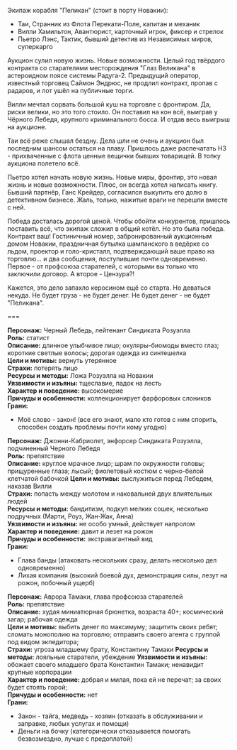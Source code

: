 Экипаж корабля "Пеликан" (стоит в порту Новакии):
* Таи, Странник из Флота Перекати-Поле, капитан и механик
* Вилли Хамильтон, Авантюрист, карточный игрок, фиксер и стрелок
* Пьетро Лэнс, Тактик, бывший детектив из Независимых миров, суперкарго

Аукцион сулил новую жизнь. Новые возможности. Целый год твёрдого контракта со старателями месторождения "Глаз Великана" в астероидном поясе системы Радуга-2.
Предыдущий оператор, известный торговец Саймон Эндрюс, не продлил контракт, пропав с радаров, и лот ушёл на публичные торги.

Вилли мечтал сорвать большой куш на торговле с фронтиром. Да, риски велики, но это того стоило.
Он поставил на кон всё, выиграв у Чёрного Лебедя, крупного криминального босса. И отдав весь выигрыш на аукционе.

Таи всё реже слышал бездну. Дела шли не очень и аукцион был последним шансом остаться на плаву.
Пришлось даже распечатать НЗ - прихваченные с флота ценные вещички бывших товарищей. В топку аукциона полетело всё.

Пьетро хотел начать новую жизнь. Новые миры, фронтир, это новая жизнь и новые возможности. Плюс, он всегда хотел написать книгу.
Бывший партнёр, Ганс Крейдер, согласился выкупить его долю в детективном бизнесе. Жаль, только, нажитые враги не перешли вместе с ней.

Победа досталась дорогой ценой. Чтобы обойти конкурентов, пришлось поставить всё, что экипаж сложил в общий котёл. Но это была победа.
Контракт ваш! Гостиничный номер, забронированный аукционным домом Новакии, праздничная бутылка шампанского в ведёрке со льдом, проектор и голо-кристалл,
подтверждающий ваше право на торговлю... и два сообщения, поступившие почти одновременно. Первое - от профсоюза старателей, с которыми вы только что
заключили договор. А второе - Цензура?!

Кажется, это дело запахло керосином ещё со старта. Но деваться некуда. Не будет груза - не будет денег. Не будет денег - не будет "Пеликана".

===

**Персонаж:** Черный Лебедь, лейтенант Синдиката Розуэлла  
**Роль:** статист  
**Описание:** длинное улыбчивое лицо; окуляры-биомоды вместо глаз; короткие светлые волосы; дорогая одежда из синтешелка  
**Цели и мотивы:** вернуть утерянное  
**Страхи:** потерять лицо  
**Ресурсы и методы:** Ложа Розуэлла на Новакии  
**Уязвимости и изъяны:** тщеславие, падок на лесть  
**Характер и поведение:** высокомерие  
**Причуды и особенности:** коллекционирует фарфоровых слоников  
**Грани:**  
- Моё слово - закон! (все его знают, мало кто готов с ним спорить, способен создать проблемы почти кому угодно)

**Персонаж:** Джонни-Кабриолет, энфорсер Синдиката Розуэлла, подчиненный Черного Лебедя  
**Роль:** препятствие  
**Описание:** круглое мрачное лицо; шрам по окружности головы; прищуренные глаза; лысый; фиолетовый костюм с черно-белой клетчатой бабочкой
**Цели и мотивы:** выслужиться перед Лебедем, наказав Вилли  
**Страхи:** попасть между молотом и наковальней двух влиятельных людей  
**Ресурсы и методы:** бандитизм, подкуп мелких сошек, несколько подручных (Марти, Роуз, Жан-Жак, Анна)  
**Уязвимости и изъяны:** не особо умный, действует напролом  
**Характер и поведение:** давит и лезет на рожон  
**Причуды и особенности:** экстравагантный вид  
**Грани:**  
- Глава банды (атаковать нескольких сразу, делать несколько дел одновременно)
- Лихая компания (высокий боевой дух, демонстрация силы, лезут на рожон, побочный ущерб)

**Персонаж:** Аврора Тамаки, глава профсоюза старателей  
**Роль:** препятствие  
**Описание:** худая миниатюрная брюнетка, возраста 40+; космический загар; рабочая одежда  
**Цели и мотивы:** выбить денег по максимуму; защитить своих ребят; сломать монополию на торговлю; отправить своего агента с группой под видом экпедитора;  
**Страхи:** угроза младшему брату, Константину Тамаки
**Ресурсы и методы:** лояльные старатели, убеждение
**Уязвимости и изъяны:** обожает своего младшего брата Константин Тамаки; ненавидит крупные корпорации  
**Характер и поведение:** добрая и милая, пока ей не перечат; за своих будет стоять горой;  
**Причуды и особенности:** нет  
**Грани:**  
- Закон - тайга, медведь - хозяин (отказать в обслуживании и заправке, любых услугах и помощи)
- Деньги на бочку (категорически отказывается помогать безвозмездно, лучше с предоплатой)




